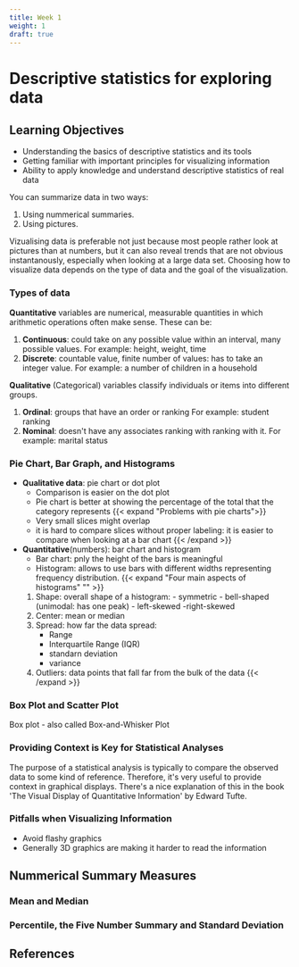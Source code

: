 ```yaml
---
title: Week 1
weight: 1
draft: true
---
```



# Descriptive statistics for exploring data

## Learning Objectives

- Understanding the basics of descriptive statistics and its tools
- Getting familiar with important principles for visualizing information
- Ability to apply knowledge and understand descriptive statistics of real data



You can summarize data in two ways:
1. Using nummerical summaries.
2. Using pictures.

Vizualising data is preferable not just because most people rather look at pictures than at numbers, but it can also reveal trends that are not obvious instantanously, especially when looking at a large data set.
Choosing how to visualize data depends on the type of data and the goal of the visualization. 

### Types of data

**Quantitative**  variables are  numerical, measurable quantities in which arithmetic operations often make sense.
These can be:
1. **Continuous**: could take on any possible value within an interval, many possible values.
    For example: height, weight, time
2. **Discrete**: countable value, finite number of values: has to take an integer value.
    For example: a number of children in a household

**Qualitative** (Categorical) variables classify individuals or items into different groups. 
1. **Ordinal**: groups that have an order or ranking
    For example: student ranking
2. **Nominal**: doesn't have any associates ranking with ranking with it.
    For example: marital status

### Pie Chart, Bar Graph, and Histograms

- **Qualitative data**: pie chart or dot plot 
    - Comparison is easier on the dot plot
    - Pie chart is better at showing the percentage of the total that the category represents
    {{< expand "Problems with pie charts">}}  
    - Very small slices might overlap 
    - it is hard to compare slices without proper labeling: it is easier to compare when looking at a bar chart
    {{< /expand >}}
- **Quantitative**(numbers): bar chart and histogram
    - Bar chart: pnly the height of the bars is meaningful
    - Histogram: allows to use bars with different widths representing frequency distribution.
    {{< expand "Four main aspects of histograms" "" >}}
    1. Shape: overall shape of a histogram:
            - symmetric
            - bell-shaped (unimodal: has one peak)
            - left-skewed
            -right-skewed
    2. Center: mean or median
    3. Spread: how far the data spread:
        - Range
        - Interquartile Range (IQR)
        - standarn deviation
        - variance
    4. Outliers: data points that fall far from the bulk of the data
    {{< /expand >}}


### Box Plot and Scatter Plot

Box plot - also called Box-and-Whisker Plot


### Providing Context is Key for Statistical Analyses

The purpose of a statistical analysis is typically to compare the observed data to some kind of reference. Therefore, it's very useful to provide context in graphical displays. There's a nice explanation of this in the book 'The Visual Display of Quantitative Information' by Edward Tufte.

### Pitfalls when Visualizing Information

- Avoid flashy graphics
- Generally 3D graphics are making it harder to read the information


## Nummerical Summary Measures



### Mean and Median

### Percentile, the Five Number Summary and Standard Deviation


## References


